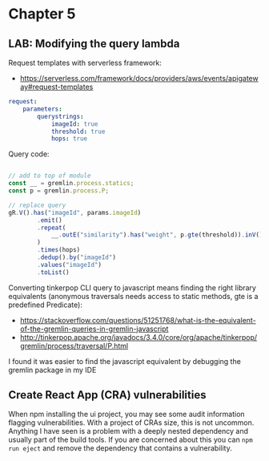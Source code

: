 # Chapter 5 

## LAB: Modifying the query lambda
Request templates with serverless framework:
- https://serverless.com/framework/docs/providers/aws/events/apigateway#request-templates

```yml
request:
    parameters:
        querystrings:
            imageId: true
            threshold: true
            hops: true
```

Query code:
```javascript

// add to top of module
const __ = gremlin.process.statics;
const p = gremlin.process.P;

// replace query
gR.V().has("imageId", params.imageId)
        .emit()
        .repeat(
            __.outE("similarity").has("weight", p.gte(threshold)).inV()
        )
        .times(hops)
        .dedup().by("imageId")
        .values("imageId")
        .toList()
```

Converting tinkerpop CLI query to javascript means finding the right library equivalents (anonymous traversals needs access to static methods, gte is a predefined Predicate):
- https://stackoverflow.com/questions/51251768/what-is-the-equivalent-of-the-gremlin-queries-in-gremlin-javascript
- http://tinkerpop.apache.org/javadocs/3.4.0/core/org/apache/tinkerpop/gremlin/process/traversal/P.html

I found it was easier to find the javascript equivalent by debugging the gremlin package in my IDE


## Create React App (CRA) vulnerabilities

When npm installing the ui project, you may see some audit information flagging vulnerabilities. With a project of CRAs size, this is not uncommon. Anything I have seen is a problem with a deeply nested dependency and usually part of the build tools. If you are concerned about this you can `npm run eject` and remove the dependency that contains a vulnerability.